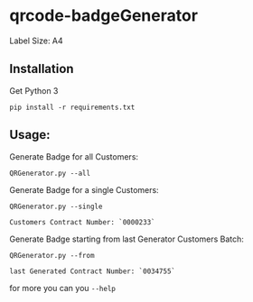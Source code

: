 # qrcode-badgeGenerator

Label Size: A4

## Installation
Get Python 3

```
pip install -r requirements.txt
```

## Usage:
Generate Badge for all Customers: 
```
QRGenerator.py --all
```

Generate Badge for a single Customers: 
```
QRGenerator.py --single

Customers Contract Number: `0000233`
```


Generate Badge starting from last Generator Customers Batch: 
```
QRGenerator.py --from

last Generated Contract Number: `0034755`
```

for more you can you `--help`
